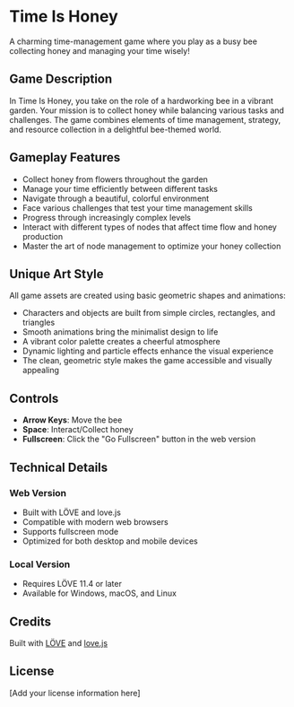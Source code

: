 # Time Is Honey

A charming time-management game where you play as a busy bee collecting honey and managing your time wisely!

## Game Description

In Time Is Honey, you take on the role of a hardworking bee in a vibrant garden. Your mission is to collect honey while balancing various tasks and challenges. The game combines elements of time management, strategy, and resource collection in a delightful bee-themed world.

## Gameplay Features

- Collect honey from flowers throughout the garden
- Manage your time efficiently between different tasks
- Navigate through a beautiful, colorful environment
- Face various challenges that test your time management skills
- Progress through increasingly complex levels
- Interact with different types of nodes that affect time flow and honey production
- Master the art of node management to optimize your honey collection

## Unique Art Style

All game assets are created using basic geometric shapes and animations:
- Characters and objects are built from simple circles, rectangles, and triangles
- Smooth animations bring the minimalist design to life
- A vibrant color palette creates a cheerful atmosphere
- Dynamic lighting and particle effects enhance the visual experience
- The clean, geometric style makes the game accessible and visually appealing

## Controls

- **Arrow Keys**: Move the bee
- **Space**: Interact/Collect honey
- **Fullscreen**: Click the "Go Fullscreen" button in the web version

## Technical Details

### Web Version
- Built with LÖVE and love.js
- Compatible with modern web browsers
- Supports fullscreen mode
- Optimized for both desktop and mobile devices

### Local Version
- Requires LÖVE 11.4 or later
- Available for Windows, macOS, and Linux

## Credits

Built with [LÖVE](https://love2d.org/) and [love.js](https://github.com/Davidobot/love.js)

## License

[Add your license information here]
